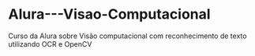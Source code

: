 # Alura---Visao-Computacional
Curso da Alura sobre Visão computacional com reconhecimento de texto utilizando OCR e OpenCV
